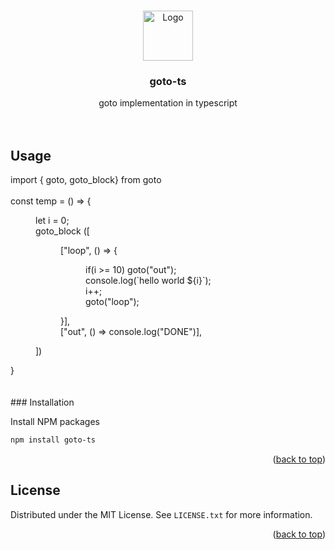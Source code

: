 <!-- Improved compatibility of back to top link: See: https://github.com/othneildrew/Best-README-Template/pull/73 -->
<a name="goto-ts"></a>
<!--
*** Thanks for checking out the Best-README-Template. If you have a suggestion
*** that would make this better, please fork the repo and create a pull request
*** or simply open an issue with the tag "enhancement".
*** Don't forget to give the project a star!
*** Thanks again! Now go create something AMAZING! :D
-->



<!-- PROJECT SHIELDS -->
<!--
*** I'm using markdown "reference style" links for readability.
*** Reference links are enclosed in brackets [ ] instead of parentheses ( ).
*** See the bottom of this document for the declaration of the reference variables
*** for contributors-url, forks-url, etc. This is an optional, concise syntax you may use.
*** https://www.markdownguide.org/basic-syntax/#reference-style-links

<!-- PROJECT LOGO -->
<br />
<div align="center">
  <a href="https://github.com/othneildrew/Best-README-Template">
    <img src="images/logo.png" alt="Logo" width="80" height="80">
  </a>

  <h3 align="center">goto-ts</h3>

  <p align="center">
    goto implementation in typescript
    <br />
    <br />
    <br />
  </p>
</div>

<!-- GETTING STARTED -->
<!-- USAGE EXAMPLES -->
## Usage

import { goto, goto_block} from goto
<br />
<br />
const temp = () => {
<br/>
<dl>
  <dd>
    let i = 0;
    <br/>
    goto_block ([
        <dl>
          <dd>
            ["loop", () => {
            <dl>
              <dd>
                if(i >= 10) goto("out");
                <br/>
                console.log(`hello world ${i}`);
                <br/>
                i++;
                <br/>
                goto("loop");
                <br/>
              </dd>
            </dl>
            }],
            <br />
            ["out", () => console.log("DONE")],
          </dd>
        </dl>
      ])  
  </dd>
</dl>
}
<br />
<br />
<br />
### Installation

Install NPM packages
   ```sh
   npm install goto-ts
   ```

<p align="right">(<a href="#readme-top">back to top</a>)</p>

<!-- LICENSE -->
## License

Distributed under the MIT License. See `LICENSE.txt` for more information.

<p align="right">(<a href="#readme-top">back to top</a>)</p>
